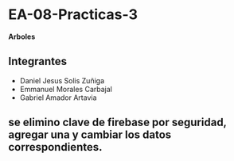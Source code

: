 # EA-08-Practicas-3
 **Arboles**

## Integrantes
  - Daniel Jesus Solis Zuñiga
  - Emmanuel Morales Carbajal
  - Gabriel Amador Artavia
## se elimino clave de firebase por seguridad, agregar una y cambiar los datos correspondientes.
